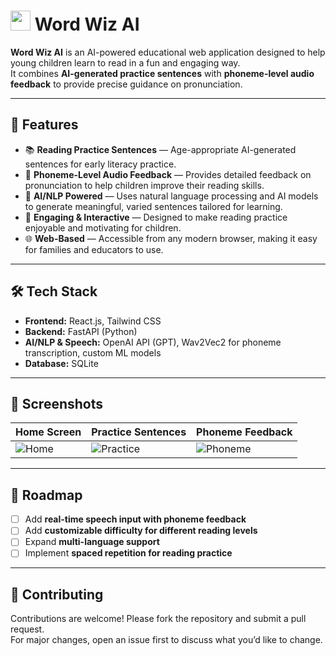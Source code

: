 # <img src="frontend/src/assets/wordwizIcon.png" width="32"/> Word Wiz AI

**Word Wiz AI** is an AI-powered educational web application designed to help young children learn to read in a fun and engaging way.  
It combines **AI-generated practice sentences** with **phoneme-level audio feedback** to provide precise guidance on pronunciation.

---

## 🚀 Features

- 📚 **Reading Practice Sentences** — Age-appropriate AI-generated sentences for early literacy practice.  
- 🎤 **Phoneme-Level Audio Feedback** — Provides detailed feedback on pronunciation to help children improve their reading skills.  
- 🤖 **AI/NLP Powered** — Uses natural language processing and AI models to generate meaningful, varied sentences tailored for learning.  
- 🌟 **Engaging & Interactive** — Designed to make reading practice enjoyable and motivating for children.  
- 🌐 **Web-Based** — Accessible from any modern browser, making it easy for families and educators to use.  

---

## 🛠️ Tech Stack

- **Frontend:** React.js, Tailwind CSS  
- **Backend:** FastAPI (Python)  
- **AI/NLP & Speech:** OpenAI API (GPT), Wav2Vec2 for phoneme transcription, custom ML models  
- **Database:** SQLite  

---

## 📸 Screenshots

| Home Screen | Practice Sentences | Phoneme Feedback |
|-------------|-----------------|----------------|
| ![Home](docs/images/home.png) | ![Practice](docs/images/practice.png) | ![Phoneme](docs/images/phoneme.png) |

---

## 🌟 Roadmap

- [ ] Add **real-time speech input with phoneme feedback**  
- [ ] Add **customizable difficulty for different reading levels**  
- [ ] Expand **multi-language support**  
- [ ] Implement **spaced repetition for reading practice**  

---

## 🤝 Contributing

Contributions are welcome! Please fork the repository and submit a pull request.  
For major changes, open an issue first to discuss what you’d like to change.
